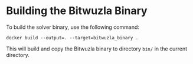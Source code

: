 # Building the Bitwuzla Binary

To build the solver binary, use the following command:

```
docker build --output=. --target=bitwuzla_binary .
```

This will build and copy the Bitwuzla binary to directory `bin/` in the current
directory.
